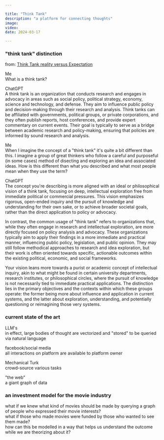 ```yaml
---

title: "Think Tank"
description: "a platform for connecting thoughts"
image:
video:
date: 2024-03-17

---
```


### "think tank" distinction

from: [Think Tank reality versus Expectation](https://chat.openai.com/share/ed6b3397-3790-4e05-bb30-b09af08e6f8d)

Me   
What is a think tank?   

ChatGPT   
A think tank is an organization that conducts research and engages in advocacy in areas such as social policy, political strategy, economy, science and technology, and defense. They aim to influence public policy and decision-making through their research and analysis. Think tanks can be affiliated with governments, political groups, or private corporations, and they often publish reports, host conferences, and provide expert commentary on current events. Their goal is typically to serve as a bridge between academic research and policy-making, ensuring that policies are informed by sound research and analysis.   

Me   
When I imagine the concept of a "think tank" it's quite a bit different than this. I imagine a group of great thinkers who follow a careful and purposeful (in some cases) method of disecting and exploring an idea and associated ideas.  How is this different than what you described and what most people mean when they use the term?   

ChatGPT   
The concept you're describing is more aligned with an ideal or philosophical vision of a think tank, focusing on deep, intellectual exploration free from immediate political or commercial pressures. This vision emphasizes rigorous, open-ended inquiry and the pursuit of knowledge and understanding for their own sake, or to achieve broader societal goals, rather than the direct application to policy or advocacy.   

In contrast, the common usage of "think tank" refers to organizations that, while they often engage in research and intellectual exploration, are more directly focused on policy analysis and advocacy. These organizations typically aim to apply their findings in a more immediate and practical manner, influencing public policy, legislation, and public opinion. They may still follow methodical approaches to research and idea exploration, but their work is often oriented towards specific, actionable outcomes within the existing political, economic, and social frameworks.   
   
Your vision leans more towards a purist or academic concept of intellectual inquiry, akin to what might be found in certain university departments, research institutes, or philosophical circles, where the pursuit of knowledge is not necessarily tied to immediate practical applications. The distinction lies in the primary objectives and the contexts within which these groups operate: the former being more about influence and application in current systems, and the latter about exploration, understanding, and potentially questioning or reimagining those very systems.   


### current state of the art

LLM's   
in effect, large bodies of thought are vectorized and "stored" to be queried via natural language   

facebook/social media   
all interactions on platform are available to platform owner   

Mechanical Turk   
crowd-source various tasks   

"the web"   
a giant graph of data   

### an investment model for the movie industry   
what if we knew what kind of movies should be made by querying a graph of people who expressed their movie interests?   
what if those who made movies were funded by those who wanted to see them made?   
how can this be modelled in a way that helps us understand the outcome while we are theorizing about it?   